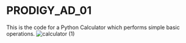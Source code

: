 # PRODIGY_AD_01
This is the code for a Python Calculator which performs simple basic operations.
![calculator (1)](https://github.com/VipulMahajan555/PRODIGY_AD_01/assets/153979629/21ce7b05-fec3-426d-87f3-6054ee3bbb15)
